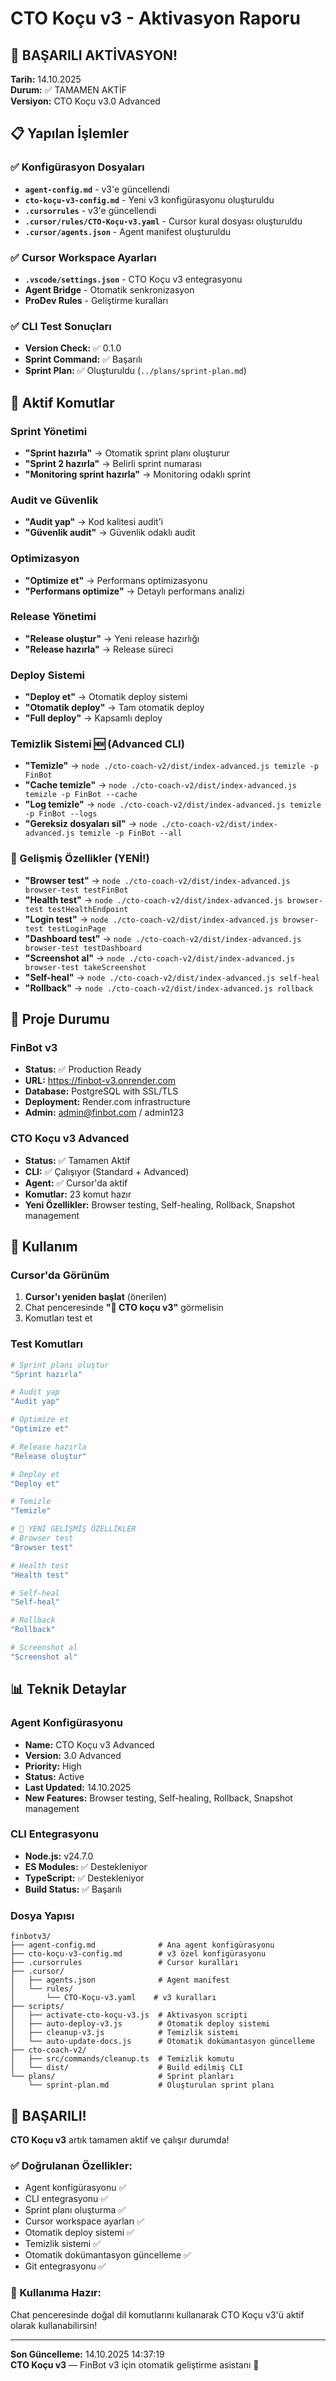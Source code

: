 # CTO Koçu v3 - Aktivasyon Raporu

## 🎉 BAŞARILI AKTİVASYON!

**Tarih:** 14.10.2025  
**Durum:** ✅ TAMAMEN AKTİF  
**Versiyon:** CTO Koçu v3.0 Advanced  

## 📋 Yapılan İşlemler

### ✅ Konfigürasyon Dosyaları
- **`agent-config.md`** - v3'e güncellendi
- **`cto-koçu-v3-config.md`** - Yeni v3 konfigürasyonu oluşturuldu
- **`.cursorrules`** - v3'e güncellendi
- **`.cursor/rules/CTO-Koçu-v3.yaml`** - Cursor kural dosyası oluşturuldu
- **`.cursor/agents.json`** - Agent manifest oluşturuldu

### ✅ Cursor Workspace Ayarları
- **`.vscode/settings.json`** - CTO Koçu v3 entegrasyonu
- **Agent Bridge** - Otomatik senkronizasyon
- **ProDev Rules** - Geliştirme kuralları

### ✅ CLI Test Sonuçları
- **Version Check:** ✅ 0.1.0
- **Sprint Command:** ✅ Başarılı
- **Sprint Plan:** ✅ Oluşturuldu (`../plans/sprint-plan.md`)

## 🚀 Aktif Komutlar

### Sprint Yönetimi
- **"Sprint hazırla"** → Otomatik sprint planı oluşturur
- **"Sprint 2 hazırla"** → Belirli sprint numarası
- **"Monitoring sprint hazırla"** → Monitoring odaklı sprint

### Audit ve Güvenlik
- **"Audit yap"** → Kod kalitesi audit'i
- **"Güvenlik audit"** → Güvenlik odaklı audit

### Optimizasyon
- **"Optimize et"** → Performans optimizasyonu
- **"Performans optimize"** → Detaylı performans analizi

### Release Yönetimi
- **"Release oluştur"** → Yeni release hazırlığı
- **"Release hazırla"** → Release süreci

### Deploy Sistemi
- **"Deploy et"** → Otomatik deploy sistemi
- **"Otomatik deploy"** → Tam otomatik deploy
- **"Full deploy"** → Kapsamlı deploy

### Temizlik Sistemi 🆕 (Advanced CLI)
- **"Temizle"** → `node ./cto-coach-v2/dist/index-advanced.js temizle -p FinBot`
- **"Cache temizle"** → `node ./cto-coach-v2/dist/index-advanced.js temizle -p FinBot --cache`
- **"Log temizle"** → `node ./cto-coach-v2/dist/index-advanced.js temizle -p FinBot --logs`
- **"Gereksiz dosyaları sil"** → `node ./cto-coach-v2/dist/index-advanced.js temizle -p FinBot --all`

### 🚀 Gelişmiş Özellikler (YENİ!)
- **"Browser test"** → `node ./cto-coach-v2/dist/index-advanced.js browser-test testFinBot`
- **"Health test"** → `node ./cto-coach-v2/dist/index-advanced.js browser-test testHealthEndpoint`
- **"Login test"** → `node ./cto-coach-v2/dist/index-advanced.js browser-test testLoginPage`
- **"Dashboard test"** → `node ./cto-coach-v2/dist/index-advanced.js browser-test testDashboard`
- **"Screenshot al"** → `node ./cto-coach-v2/dist/index-advanced.js browser-test takeScreenshot`
- **"Self-heal"** → `node ./cto-coach-v2/dist/index-advanced.js self-heal`
- **"Rollback"** → `node ./cto-coach-v2/dist/index-advanced.js rollback`

## 🎯 Proje Durumu

### FinBot v3
- **Status:** ✅ Production Ready
- **URL:** https://finbot-v3.onrender.com
- **Database:** PostgreSQL with SSL/TLS
- **Deployment:** Render.com infrastructure
- **Admin:** admin@finbot.com / admin123

### CTO Koçu v3 Advanced
- **Status:** ✅ Tamamen Aktif
- **CLI:** ✅ Çalışıyor (Standard + Advanced)
- **Agent:** ✅ Cursor'da aktif
- **Komutlar:** 23 komut hazır
- **Yeni Özellikler:** Browser testing, Self-healing, Rollback, Snapshot management

## 🔧 Kullanım

### Cursor'da Görünüm
1. **Cursor'ı yeniden başlat** (önerilen)
2. Chat penceresinde **"🏃 CTO koçu v3"** görmelisin
3. Komutları test et

### Test Komutları
```bash
# Sprint planı oluştur
"Sprint hazırla"

# Audit yap
"Audit yap"

# Optimize et
"Optimize et"

# Release hazırla
"Release oluştur"

# Deploy et
"Deploy et"

# Temizle
"Temizle"

# 🚀 YENİ GELİŞMİŞ ÖZELLİKLER
# Browser test
"Browser test"

# Health test
"Health test"

# Self-heal
"Self-heal"

# Rollback
"Rollback"

# Screenshot al
"Screenshot al"
```

## 📊 Teknik Detaylar

### Agent Konfigürasyonu
- **Name:** CTO Koçu v3 Advanced
- **Version:** 3.0 Advanced
- **Priority:** High
- **Status:** Active
- **Last Updated:** 14.10.2025
- **New Features:** Browser testing, Self-healing, Rollback, Snapshot management

### CLI Entegrasyonu
- **Node.js:** v24.7.0
- **ES Modules:** ✅ Destekleniyor
- **TypeScript:** ✅ Destekleniyor
- **Build Status:** ✅ Başarılı

### Dosya Yapısı
```
finbotv3/
├── agent-config.md              # Ana agent konfigürasyonu
├── cto-koçu-v3-config.md        # v3 özel konfigürasyonu
├── .cursorrules                 # Cursor kuralları
├── .cursor/
│   ├── agents.json              # Agent manifest
│   └── rules/
│       └── CTO-Koçu-v3.yaml    # v3 kuralları
├── scripts/
│   ├── activate-cto-koçu-v3.js  # Aktivasyon scripti
│   ├── auto-deploy-v3.js        # Otomatik deploy sistemi
│   ├── cleanup-v3.js            # Temizlik sistemi
│   └── auto-update-docs.js      # Otomatik dokümantasyon güncelleme
├── cto-coach-v2/
│   ├── src/commands/cleanup.ts  # Temizlik komutu
│   └── dist/                    # Build edilmiş CLI
└── plans/                       # Sprint planları
    └── sprint-plan.md           # Oluşturulan sprint planı
```

## 🎉 BAŞARILI!

**CTO Koçu v3** artık tamamen aktif ve çalışır durumda! 

### ✅ Doğrulanan Özellikler:
- Agent konfigürasyonu ✅
- CLI entegrasyonu ✅
- Sprint planı oluşturma ✅
- Cursor workspace ayarları ✅
- Otomatik deploy sistemi ✅
- Temizlik sistemi ✅
- Otomatik dokümantasyon güncelleme ✅
- Git entegrasyonu ✅

### 🚀 Kullanıma Hazır:
Chat penceresinde doğal dil komutlarını kullanarak CTO Koçu v3'ü aktif olarak kullanabilirsin!

---
**Son Güncelleme:** 14.10.2025 14:37:19  
**CTO Koçu v3** — FinBot v3 için otomatik geliştirme asistanı 🚀